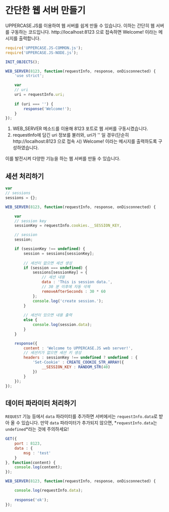 # 간단한 웹 서버 만들기

UPPERCASE.JS를 이용하여 웹 서버를 쉽게 만들 수 있습니다.
이하는 간단히 웹 서버를 구동하는 코드입니다. http://localhost:8123 으로 접속하면 Welcome! 이라는 메시지를 출력합니다.
```javascript
require('UPPERCASE.JS-COMMON.js');
require('UPPERCASE.JS-NODE.js');

INIT_OBJECTS();

WEB_SERVER(8123, function(requestInfo, response, onDisconnected) {
	'use strict';

	var
	// uri
	uri = requestInfo.uri;
	
	if (uri === '') {
		response('Welcome!');
	}
});
```
1. WEB_SERVER 메소드를 이용해 8123 포트로 웹 서버를 구동시켰습니다.
2. requestInfo에 담긴 uri 정보를 불러와, uri가 '' 일 경우(단순히 http://localhost:8123 으로 접속 시) Welcome! 이라는 메시지를 출력하도록 구성하였습니다.

이를 발전시켜 다양한 기능을 하는 웹 서버를 만들 수 있습니다.

## 세션 처리하기
```javascript
var
// sessions
sessions = {};

WEB_SERVER(8123, function(requestInfo, response, onDisconnected) {

    var
    // session key
    sessionKey = requestInfo.cookies.__SESSION_KEY,

    // session
    session;

    if (sessionKey !== undefined) {
        session = sessions[sessionKey];
        
        // 세션이 없으면 세션 생성
        if (session === undefined) {
            sessions[sessionKey] = {
                // 세션 내용
                data : 'This is session data.',
                // 30 분 이후에 자동 삭제
                removeAfterSeconds : 30 * 60
            };
            console.log('create session.');
        }
        
        // 세션이 있으면 내용 출력
        else {
        	console.log(session.data);
        }
    }

    response({
        content : 'Welcome to UPPERCASE.JS web server!',
		// 세션키가 없으면 세션 키 생성
        headers : sessionKey !== undefined ? undefined : {
            'Set-Cookie' : CREATE_COOKIE_STR_ARRAY({
                __SESSION_KEY : RANDOM_STR(40)
            })
        }
    });
});
```

## 데이터 파라미터 처리하기
`REQUEST` 기능 등에서 `data` 파라미터를 추가하면 서버에서는 `requestInfo.data`로 받아 올 수 있습니다. 만약 `data` 파라미터가 추가되지 않으면, *`requestInfo.data`는 `undefined`*라는 것에 주의하세요!

```javascript
GET({
	port : 8123,
	data : {
		msg : 'test'
	}
}, function(content) {
	console.log(content);
});
```

```javascript
WEB_SERVER(8123, function(requestInfo, response, onDisconnected) {

	console.log(requestInfo.data);
	
	response('ok');
});
```